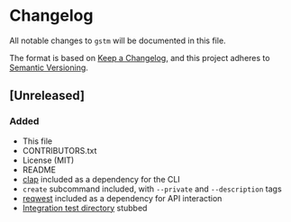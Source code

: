 # Changelog
All notable changes to `gstm` will be documented in this file.

The format is based on [Keep a Changelog](https://keepachangelog.com/en/1.0.0/),
and this project adheres to [Semantic Versioning](https://semver.org/spec/v2.0.0.html).

## [Unreleased]

### Added
 - This file
 - CONTRIBUTORS.txt
 - License (MIT)
 - README
 - [clap](https://github.com/clap-rs/clap) included as a dependency for the CLI
 - `create` subcommand included, with `--private` and `--description` tags
 - [reqwest](https://crates.io/crates/reqwest) included as a dependency for API interaction
 - [Integration test directory](https://github.com/four0000four/gstm/commit/949c9f47e9132a598d799c0086b04cdc0d0c489a) stubbed
